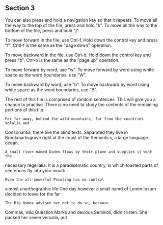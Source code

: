 ## Section 3


You can also press and hold a navigation key so that it repeats.
To move all the way to the top of the file, press and hold "k".
To move all the way to the bottom of the file, press and hold "j".

To move forward in the file, use Ctrl-f. Hold down the control key and press "f".
Cntl-f is the same as the "page down" operation.

To move backward in the file, use Ctrl-b. Hold down the control key and press "b".
Ctrl-b is the same as the "page up" operation.

To move forward by word, use "w". To move forward by word using white space as the word boundaries, use "W".

To move backward by word, use "b". To move backward by word using white space as the word boundaries, use "B".

The rest of this file is comprised of random sentences. This will give you a
chance to practise. There is no need to study the contents of the remaining
portions of this file.

    Far far away, behind the wild mountains, far from the countries Volalia and
Consonantia, there live the blind texts. Separated they live in Brookmarksgrove
right at the coast of the Semantics, a large language ocean.


    A small river named Duden flows by their plave and supplies it with the 
necessary regelialia. It is a paradisematic country, in which toasted parts of
sentences fly into your mouth.

    Even the all-powerful Pointing has no control
almost unorthographic life One day however a small
namd of Lorem Ipsum decided to leave for the far

    The Big Oxmox advised her not to do so, because
Commas, wild Question Marks and devious Semikoli,
didn't listen. She packed her seven versalia, put

